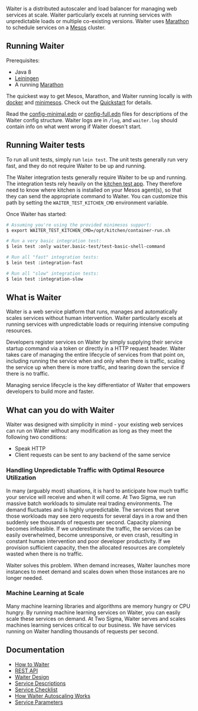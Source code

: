 Waiter is a distributed autoscaler and load balancer for managing web services at scale. Waiter particularly excels at running services with unpredictable loads or multiple co-existing versions. Waiter uses [Marathon](https://mesosphere.github.io/marathon/) to schedule services on a [Mesos](http://mesos.apache.org/) cluster.

## Running Waiter

Prerequisites:

* Java 8
* [Leiningen](http://leiningen.org/)
* A running [Marathon](https://mesosphere.github.io/marathon/)

The quickest way to get Mesos, Marathon, and Waiter running locally is with [docker](https://www.docker.com/) and [minimesos](https://minimesos.org/). Check out the [Quickstart](../README.md#quickstart) for details.

Read the [config-minimal.edn](config-minimal.edn) or [config-full.edn](config-full.edn) files for descriptions of the Waiter config structure. Waiter logs are in `/log`, and `waiter.log` should contain info on what went wrong if Waiter doesn't start.

## Running Waiter tests

To run all unit tests, simply run `lein test`. The unit tests generally run very fast, and they do not require Waiter to be up and running.

The Waiter integration tests generally require Waiter to be up and running. The integration tests rely heavily on the [kitchen test app](../kitchen). They therefore need to know where kitchen is installed on your Mesos agent(s), so that they can send the appropriate command to Waiter. You can customize this path by setting the `WAITER_TEST_KITCHEN_CMD` environment variable.

Once Waiter has started:

```bash
# Assuming you're using the provided minimesos support: 
$ export WAITER_TEST_KITCHEN_CMD=/opt/kitchen/container-run.sh

# Run a very basic integration test:
$ lein test :only waiter.basic-test/test-basic-shell-command

# Run all "fast" integration tests:
$ lein test :integration-fast

# Run all "slow" integration tests:
$ lein test :integration-slow
```

## What is Waiter

Waiter is a web service platform that runs, manages and automatically scales services without human intervention. Waiter particularly excels at running services with unpredictable loads or requiring intensive computing resources.

Developers register services on Waiter by simply supplying their service startup command via a token or directly in a HTTP request header. Waiter takes care of managing the entire lifecycle of services from that point on, including running the service when and only when there is traffic, scaling the service up when there is more traffic, and tearing down the service if there is no traffic.

Managing service lifecycle is the key differentiator of Waiter that empowers developers to build more and faster.

## What can you do with Waiter

Waiter was designed with simplicity in mind - your existing web services can run on Waiter without any modification as long as they meet the following two conditions:

* Speak HTTP
* Client requests can be sent to any backend of the same service

### Handling Unpredictable Traffic with Optimal Resource Utilization

In many (arguably most) situations, it is hard to anticipate how much traffic your service will receive and when it will come. At Two Sigma, we run massive batch workloads to simulate real trading environments. The demand fluctuates and is highly unpredictable. The services that serve those workloads may see zero requests for several days in a row and then suddenly see thousands of requests per second. Capacity planning becomes infeasible. If we underestimate the traffic, the services can be easily overwhelmed, become unresponsive, or even crash, resulting in constant human intervention and poor developer productivity. If we provision sufficient capacity, then the allocated resources are completely wasted when there is no traffic.

Waiter solves this problem. When demand increases, Waiter launches more instances to meet demand and scales down when those instances are no longer needed.

### Machine Learning at Scale

Many machine learning libraries and algorithms are memory hungry or CPU hungry. By running machine learning services on Waiter, you can easily scale these services on demand. At Two Sigma, Waiter serves and scales machines learning services critical to our business. We have services running on Waiter handling thousands of requests per second.

## Documentation

* [How to Waiter](docs/how-to-waiter.md)
* [REST API](docs/rest-api.md)
* [Waiter Design](docs/waiter-design-docs.md)
* [Service Descriptions](docs/service-description.md)
* [Service Checklist](docs/service-checklist.md)
* [How Waiter Autoscaling Works](docs/autoscaling.md)
* [Service Parameters](docs/parameters.md)